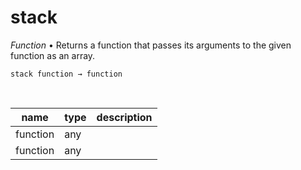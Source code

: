 # stack

_Function_ &bull; Returns a function that passes its arguments to the given function as an array.

<pre><code>stack function &rarr; function</code></pre>
<br>

| name | type | description |
|------|------|-------------|
|function|any||
|function|any||




